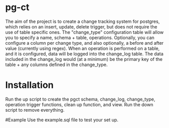 # pg-ct
The aim of the project is to create a change tracking system for postgres, which relies on an insert, update, delete trigger, but does not require the use of table specific ones.  The "change_type" configuration table will allow you to specify a name, schema + table, operations. Optionally, you can configure a column per change type, and also optionally, a before and after value (currently using regex). When an operation is performed on a table, and it is configured, data will be logged into the change_log table. The data included in the change_log would (at a minimum) be the primary key of the table + any columns defined in the change_type.

# Installation
Run the up script to create the pgct schema, change_log, change_type, operation trigger functions, clean up function, and view.
Run the down script to remove everything.

#Example
Use the example.sql file to test your set up.
